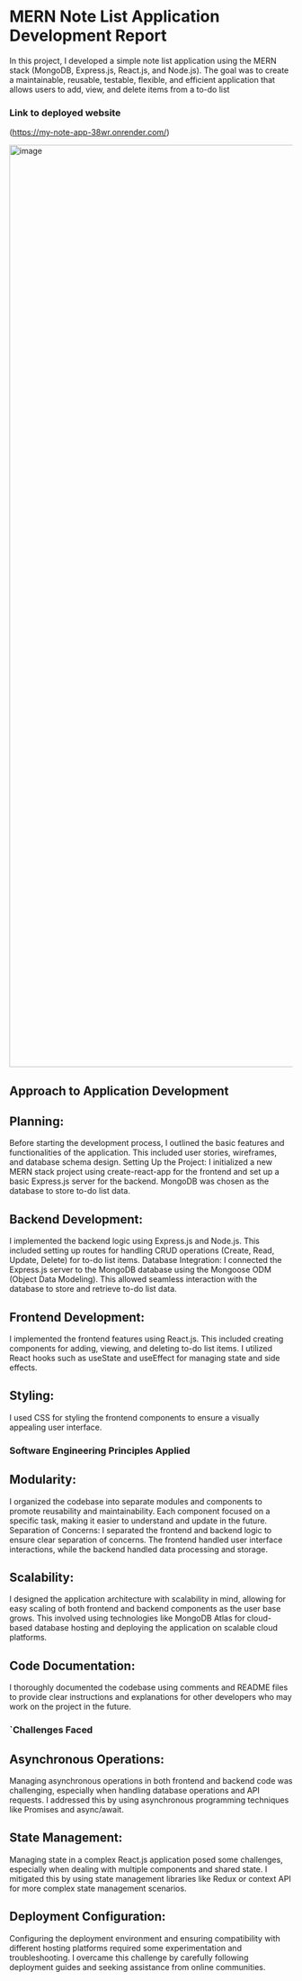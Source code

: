 # MERN Note List Application Development Report

In this project, I developed a simple note list application using the MERN stack (MongoDB, Express.js, React.js, and Node.js). The goal was to create a maintainable, reusable, testable, flexible, and efficient application that allows users to add, view, and delete items from a to-do list

### Link to deployed website
(https://my-note-app-38wr.onrender.com/)

<img width="1638" alt="image" src="https://github.com/niecey0123/my-note-app/assets/47402849/67d2b4af-e992-4dde-8d1c-0ec5ec51f1f8">


## Approach to Application Development

## Planning: 
Before starting the development process, I outlined the basic features and functionalities of the application. This included user stories, wireframes, and database schema design.
Setting Up the Project: I initialized a new MERN stack project using create-react-app for the frontend and set up a basic Express.js server for the backend. MongoDB was chosen as the database to store to-do list data.
## Backend Development:
I implemented the backend logic using Express.js and Node.js. This included setting up routes for handling CRUD operations (Create, Read, Update, Delete) for to-do list items.
Database Integration: I connected the Express.js server to the MongoDB database using the Mongoose ODM (Object Data Modeling). This allowed seamless interaction with the database to store and retrieve to-do list data.
## Frontend Development:
I implemented the frontend features using React.js. This included creating components for adding, viewing, and deleting to-do list items. I utilized React hooks such as useState and useEffect for managing state and side effects.
## Styling:
I used CSS for styling the frontend components to ensure a visually appealing user interface. 


### Software Engineering Principles Applied

## Modularity: 
I organized the codebase into separate modules and components to promote reusability and maintainability. Each component focused on a specific task, making it easier to understand and update in the future.
Separation of Concerns: I separated the frontend and backend logic to ensure clear separation of concerns. The frontend handled user interface interactions, while the backend handled data processing and storage.
## Scalability: 
I designed the application architecture with scalability in mind, allowing for easy scaling of both frontend and backend components as the user base grows. This involved using technologies like MongoDB Atlas for cloud-based database hosting and deploying the application on scalable cloud platforms.
## Code Documentation: 
I thoroughly documented the codebase using comments and README files to provide clear instructions and explanations for other developers who may work on the project in the future.

### `Challenges Faced

## Asynchronous Operations:
Managing asynchronous operations in both frontend and backend code was challenging, especially when handling database operations and API requests. I addressed this by using asynchronous programming techniques like Promises and async/await.
## State Management: 
Managing state in a complex React.js application posed some challenges, especially when dealing with multiple components and shared state. I mitigated this by using state management libraries like Redux or context API for more complex state management scenarios.
## Deployment Configuration: 
Configuring the deployment environment and ensuring compatibility with different hosting platforms required some experimentation and troubleshooting. I overcame this challenge by carefully following deployment guides and seeking assistance from online communities.


